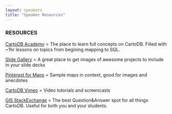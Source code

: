 ```yaml
---
layout: speakers
title: "Speaker Resources"
---
```


### RESOURCES

[CartoDB Academy](http://academy.cartodb.com/) = The place to learn full concepts on CartoDB. Filled with ~1hr lessons on topics from begining mapping to SQL.

[Slide Gallery](https://www.flickr.com/photos/62832379@N00/) = A great place to get images of awesome projects to include in your slide decks

[Pinterest for Maps](http://www.pinterest.com/andrewxhill/interactive-maps/) = Sample maps in context, good for images and anecdotes

[CartoDB Vimeo](https://vimeo.com/channels/cartodb) = Video tutorials and screencasts

[GIS StackExchange](http://gis.stackexchange.com/questions/tagged/cartodb) = The best Question&Answer spot for all things CartoDB. Useful for both you and your students.
